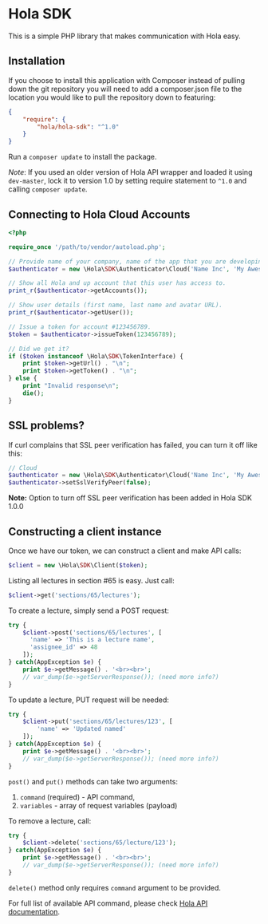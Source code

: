 # Hola SDK

This is a simple PHP library that makes communication with Hola easy.

## Installation

If you choose to install this application with Composer instead of pulling down the git repository you will need to add a composer.json file to the location you would like to pull the repository down to featuring:

```json
{
    "require": {
        "hola/hola-sdk": "^1.0"
    }
}
```
    
Run a `composer update` to install the package.

*Note*: If you used an older version of Hola API wrapper and loaded it using `dev-master`, lock it to version 1.0 by setting require statement to `^1.0` and calling `composer update`.

## Connecting to Hola Cloud Accounts

```php
<?php

require_once '/path/to/vendor/autoload.php';

// Provide name of your company, name of the app that you are developing, your email address and password.
$authenticator = new \Hola\SDK\Authenticator\Cloud('Name Inc', 'My Awesome Application', 'test@domain.com', 'hard to guess, easy to remember');

// Show all Hola and up account that this user has access to.
print_r($authenticator->getAccounts());

// Show user details (first name, last name and avatar URL).
print_r($authenticator->getUser());

// Issue a token for account #123456789.
$token = $authenticator->issueToken(123456789);

// Did we get it?
if ($token instanceof \Hola\SDK\TokenInterface) {
    print $token->getUrl() . "\n";
    print $token->getToken() . "\n";
} else {
    print "Invalid response\n";
    die();
}
```

## SSL problems?

If curl complains that SSL peer verification has failed, you can turn it off like this:

```php
// Cloud
$authenticator = new \Hola\SDK\Authenticator\Cloud('Name Inc', 'My Awesome Application', 'test@domain.com', 'hard to guess, easy to remember', false);
$authenticator->setSslVerifyPeer(false);
```

**Note:** Option to turn off SSL peer verification has been added in Hola SDK 1.0.0

## Constructing a client instance

Once we have our token, we can construct a client and make API calls:

```php
$client = new \Hola\SDK\Client($token);
```

Listing all lectures in section #65 is easy. Just call:

```php
$client->get('sections/65/lectures');
```

To create a lecture, simply send a POST request:

```php
try {
    $client->post('sections/65/lectures', [
      'name' => 'This is a lecture name',
      'assignee_id' => 48
    ]);
} catch(AppException $e) {
    print $e->getMessage() . '<br><br>';
    // var_dump($e->getServerResponse()); (need more info?)
}
```

To update a lecture, PUT request will be needed:

```php
try {
    $client->put('sections/65/lectures/123', [
        'name' => 'Updated named'
    ]);
} catch(AppException $e) {
    print $e->getMessage() . '<br><br>';
    // var_dump($e->getServerResponse()); (need more info?)
}
```

``post()`` and ``put()`` methods can take two arguments:

1. ``command`` (required) - API command,
3. ``variables`` - array of request variables (payload)

To remove a lecture, call:

```php
try {
    $client->delete('sections/65/lecture/123');
} catch(AppException $e) {
    print $e->getMessage() . '<br><br>';
    // var_dump($e->getServerResponse()); (need more info?)
}
```

``delete()`` method only requires ``command`` argument to be provided.

For full list of available API command, please check [Hola API documentation](https://developers.fr3on.info).
